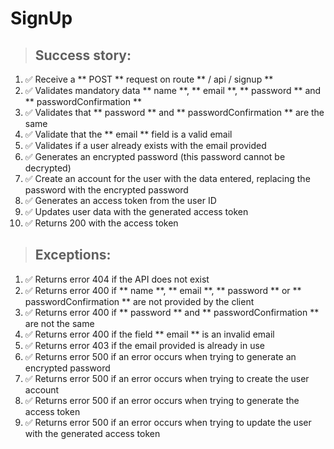 # SignUp

> ## Success story:
1. ✅ Receive a ** POST ** request on route ** / api / signup **
1. ✅ Validates mandatory data ** name **, ** email **, ** password ** and ** passwordConfirmation **
1. ✅ Validates that ** password ** and ** passwordConfirmation ** are the same
1. ✅ Validate that the ** email ** field is a valid email
1. ✅ Validates if a user already exists with the email provided
1. ✅ Generates an encrypted password (this password cannot be decrypted)
1. ✅ Create an account for the user with the data entered, replacing the password with the encrypted password
1. ✅ Generates an access token from the user ID
1. ✅ Updates user data with the generated access token
1. ✅ Returns 200 with the access token

> ## Exceptions:
1. ✅ Returns error 404 if the API does not exist
1. ✅ Returns error 400 if ** name **, ** email **, ** password ** or ** passwordConfirmation ** are not provided by the client
1. ✅ Returns error 400 if ** password ** and ** passwordConfirmation ** are not the same
1. ✅ Returns error 400 if the field ** email ** is an invalid email
1. ✅ Returns error 403 if the email provided is already in use
1. ✅ Returns error 500 if an error occurs when trying to generate an encrypted password
1. ✅ Returns error 500 if an error occurs when trying to create the user account
1. ✅ Returns error 500 if an error occurs when trying to generate the access token
1. ✅ Returns error 500 if an error occurs when trying to update the user with the generated access token